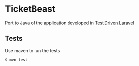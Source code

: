 # TicketBeast

Port to Java of the application developed in [Test Driven Laravel][1]

## Tests

Use maven to run the tests

```
$ mvn test
```

[1]: https://testdrivenlaravel.com
